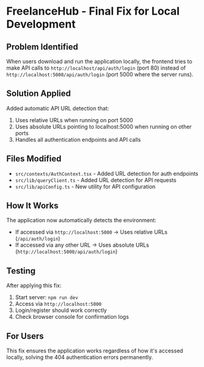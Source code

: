 # FreelanceHub - Final Fix for Local Development

## Problem Identified
When users download and run the application locally, the frontend tries to make API calls to `http://localhost/api/auth/login` (port 80) instead of `http://localhost:5000/api/auth/login` (port 5000 where the server runs).

## Solution Applied
Added automatic API URL detection that:
1. Uses relative URLs when running on port 5000
2. Uses absolute URLs pointing to localhost:5000 when running on other ports
3. Handles all authentication endpoints and API calls

## Files Modified
- `src/contexts/AuthContext.tsx` - Added URL detection for auth endpoints
- `src/lib/queryClient.ts` - Added URL detection for API requests
- `src/lib/apiConfig.ts` - New utility for API configuration

## How It Works
The application now automatically detects the environment:
- If accessed via `http://localhost:5000` → Uses relative URLs (`/api/auth/login`)
- If accessed via any other URL → Uses absolute URLs (`http://localhost:5000/api/auth/login`)

## Testing
After applying this fix:
1. Start server: `npm run dev`
2. Access via `http://localhost:5000`
3. Login/register should work correctly
4. Check browser console for confirmation logs

## For Users
This fix ensures the application works regardless of how it's accessed locally, solving the 404 authentication errors permanently.